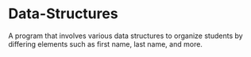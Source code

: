 # Data-Structures
A program that involves various data structures to organize students by differing elements such as first name, last name, and more.
